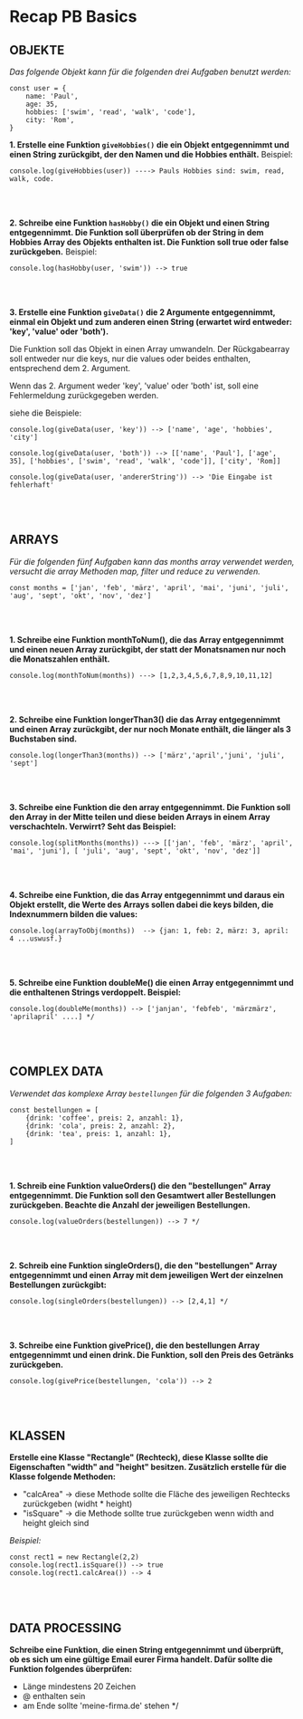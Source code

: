 # Recap PB Basics

## OBJEKTE
*Das folgende Objekt kann für die folgenden drei Aufgaben benutzt werden:*

```
const user = {
    name: 'Paul',
    age: 35,
    hobbies: ['swim', 'read', 'walk', 'code'],
    city: 'Rom',
}
```

**1. Erstelle eine Funktion `giveHobbies()` die ein Objekt entgegennimmt und einen String zurückgibt, der den Namen und die Hobbies enthält.**
Beispiel: 

```
console.log(giveHobbies(user)) ----> Pauls Hobbies sind: swim, read, walk, code. 
```


<br /><br />

**2. Schreibe eine Funktion `hasHobby()` die ein Objekt  und einen String entgegennimmt. Die Funktion soll überprüfen ob der String in dem Hobbies Array des Objekts enthalten ist. Die Funktion soll true oder false zurückgeben.**
Beispiel:

 ```
 console.log(hasHobby(user, 'swim')) --> true
 ```



<br /><br />

**3. Erstelle eine Funktion `giveData()` die 2 Argumente entgegennimmt, einmal ein Objekt und zum anderen einen String (erwartet wird entweder: 'key', 'value' oder 'both').** 

Die Funktion soll das Objekt in einen Array umwandeln. Der Rückgabearray soll entweder nur die keys, nur die values oder beides enthalten, entsprechend dem 2. Argument. 

Wenn das 2. Argument weder 'key', 'value' oder 'both' ist, soll eine Fehlermeldung zurückgegeben werden.

siehe die Beispiele: 

```
console.log(giveData(user, 'key')) --> ['name', 'age', 'hobbies', 'city']

console.log(giveData(user, 'both')) --> [['name', 'Paul'], ['age', 35], ['hobbies', ['swim', 'read', 'walk', 'code']], ['city', 'Rom]]

console.log(giveData(user, 'andererString')) --> 'Die Eingabe ist fehlerhaft'
```


<br /><br />

## ARRAYS
*Für die folgenden fünf Aufgaben kann das months array verwendet werden, versucht die array Methoden map, filter und reduce zu verwenden.*

```
const months = ['jan', 'feb', 'märz', 'april', 'mai', 'juni', 'juli', 'aug', 'sept', 'okt', 'nov', 'dez']
```

<br /><br />

**1. Schreibe eine Funktion monthToNum(), die das Array entgegennimmt und einen neuen Array zurückgibt, der statt der Monatsnamen nur noch die Monatszahlen enthält.**

```
console.log(monthToNum(months)) ---> [1,2,3,4,5,6,7,8,9,10,11,12]
```

<br /><br />

**2. Schreibe eine Funktion longerThan3() die das Array entgegennimmt und einen Array zurückgibt, der nur noch Monate enthält, die länger als 3 Buchstaben sind.**

```
console.log(longerThan3(months)) --> ['märz','april','juni', 'juli', 'sept']
```

<br /><br />

**3. Schreibe eine Funktion die den array entgegennimmt. Die Funktion soll den Array in der Mitte teilen und diese beiden Arrays in einem Array verschachteln. Verwirrt? Seht das Beispiel:**

```
console.log(splitMonths(months)) ---> [['jan', 'feb', 'märz', 'april', 'mai', 'juni'], [ 'juli', 'aug', 'sept', 'okt', 'nov', 'dez']]
```

<br /><br />

**4. Schreibe eine Funktion, die das Array entgegennimmt und daraus ein Objekt erstellt, die Werte des Arrays sollen dabei die keys bilden, die Indexnummern bilden die values:**


```
console.log(arrayToObj(months))  --> {jan: 1, feb: 2, märz: 3, april: 4 ...uswusf.}
```

<br /><br />

**5. Schreibe eine Funktion doubleMe() die einen Array entgegennimmt und die enthaltenen Strings verdoppelt. Beispiel:**


```
console.log(doubleMe(months)) --> ['janjan', 'febfeb', 'märzmärz', 'aprilapril' ....] */
```

<br /><br />

 ## COMPLEX DATA
*Verwendet das komplexe Array `bestellungen` für die folgenden 3 Aufgaben:*

 ```
 const bestellungen = [
     {drink: 'coffee', preis: 2, anzahl: 1},
     {drink: 'cola', preis: 2, anzahl: 2},
     {drink: 'tea', preis: 1, anzahl: 1},
 ]
 ```

<br /><br />

 **1. Schreib eine Funktion valueOrders() die den "bestellungen" Array entgegennimmt. Die Funktion soll den Gesamtwert aller Bestellungen zurückgeben. Beachte die Anzahl der jeweiligen Bestellungen.**
 
 ```
 console.log(valueOrders(bestellungen)) --> 7 */
```

<br /><br />

 **2. Schreib eine Funktion singleOrders(), die den "bestellungen" Array entgegennimmt und einen Array mit dem jeweiligen Wert der einzelnen Bestellungen zurückgibt:**
 
 ```
 console.log(singleOrders(bestellungen)) --> [2,4,1] */
```

<br /><br />

**3. Schreibe eine Funktion givePrice(), die den bestellungen Array entgegennimmt und einen drink. Die Funktion, soll den Preis des Getränks zurückgeben.**

```
console.log(givePrice(bestellungen, 'cola')) --> 2
```

<br /><br />

## KLASSEN

**Erstelle eine Klasse "Rectangle" (Rechteck), diese Klasse sollte die Eigenschaften "width" and "height" besitzen. Zusätzlich erstelle für die Klasse folgende Methoden:**
- "calcArea" -> diese Methode sollte die Fläche des jeweiligen Rechtecks zurückgeben (widht * height)
- "isSquare" -> die Methode sollte true zurückgeben wenn width and height gleich sind

*Beispiel:*

```
const rect1 = new Rectangle(2,2)
console.log(rect1.isSquare()) --> true
console.log(rect1.calcArea()) --> 4
```

<br /><br />

## DATA PROCESSING

**Schreibe eine Funktion, die einen String entgegennimmt und überprüft, ob es sich um eine gültige Email eurer Firma handelt. Dafür sollte die Funktion folgendes überprüfen:**
- Länge mindestens 20 Zeichen
- @ enthalten sein
- am Ende sollte 'meine-firma.de' stehen */







